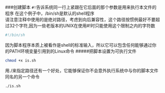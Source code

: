 ###创建脚本
`#!`告诉系统同一行上紧跟在它后面的那个参数是用来执行本文件的程序 在这个例子中，/bin/sh是默认的shell程序			
请注意注释中使用的是绝对路径，考虑到向后兼容性，这个路径按惯例最好不要超过32个字符,因为一些老版本的UNIX在使用#!时只能使用这个限制之内的字符数
```bash
#!/bin/sh
```
因为脚本程序本质上被看作是shell的标准输入，所以它可以包含任何能够通过你的PATH环境变量引用到的Linux命令
#####把脚本设置为可执行文件
```bash
chmod +x is.sh
```
用./来指定路径还有一个好处，它能够保证你不会意外执行系统中与你的脚本文件同名的另一个命令
```bash
./is.sh
```